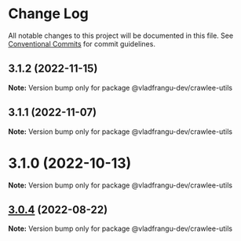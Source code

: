 # Change Log

All notable changes to this project will be documented in this file.
See [Conventional Commits](https://conventionalcommits.org) for commit guidelines.

## 3.1.2 (2022-11-15)

**Note:** Version bump only for package @vladfrangu-dev/crawlee-utils





## 3.1.1 (2022-11-07)

**Note:** Version bump only for package @vladfrangu-dev/crawlee-utils





# 3.1.0 (2022-10-13)

**Note:** Version bump only for package @vladfrangu-dev/crawlee-utils





## [3.0.4](https://github.com/apify/crawlee/compare/v3.0.3...v3.0.4) (2022-08-22)

**Note:** Version bump only for package @vladfrangu-dev/crawlee-utils
